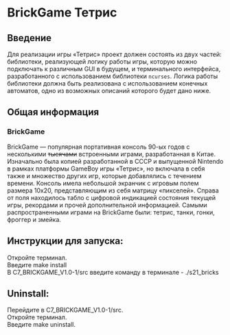 # BrickGame Тетрис

## Введение

Для реализации игры «Тетрис» проект должен состоять из двух частей: библиотеки, реализующей логику работы игры, которую можно подключать к различным GUI в будущем, и терминального интерфейса, разработанного с использованием библиотеки `ncurses`. Логика работы библиотеки должна быть реализована с использованием конечных автоматов, одно из возможных описаний которого будет дано ниже.

## Общая информация
### BrickGame

BrickGame — популярная портативная консоль 90-ых годов с несколькими ~~тысячами~~ встроенными играми, разработанная в Китае. Изначально была копией разработанной в СССР и выпущенной Nintendo в рамках платформы GameBoy игры «Тетрис», но включала в себя также и множество других игр, которые добавлялись с течением времени. Консоль имела небольшой экранчик с игровым полем размера 10х20, представляющим из себя матрицу «пикселей». Справа от поля находилось табло с цифровой индикацией состояния текущей игры, рекордами и прочей дополнительной информацией. Самыми распространенными играми на BrickGame были: тетрис, танки, гонки, фроггер и змейка.

## Инструкции для запуска:

Откройте терминал. \
Введите make install \
В C7_BRICKGAME_V1.0-1/src введите команду в терминале - ./s21_bricks

## Uninstall:

Перейдите в C7_BRICKGAME_V1.0-1/src. \
Откройте терминал. \
Введите make uninstall.